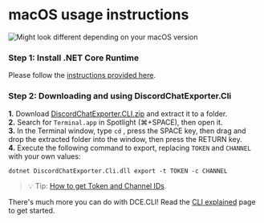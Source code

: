 # macOS usage instructions

![Might look different depending on your macOS version](https://i.imgur.com/gA8jFjJ.png)

### Step 1: Install .NET Core Runtime

Please follow the [instructions provided here](https://github.com/Tyrrrz/DiscordChatExporter/blob/master/.docs/Dotnet.md).

### Step 2: Downloading and using DiscordChatExporter.Cli

**1.** Download [DiscordChatExporter.CLI.zip](https://github.com/Tyrrrz/DiscordChatExporter/releases/latest) and extract it to a folder.<br/>
**2.** Search for `Terminal.app` in Spotlight (⌘+SPACE), then open it.<br/>
**3.** In the Terminal window, type `cd` , press the SPACE key, then drag and drop the extracted folder into the window, then press the RETURN key.<br/>
**4.** Execute the following command to export, replacing `TOKEN` and `CHANNEL` with your own values:

    dotnet DiscordChatExporter.Cli.dll export -t TOKEN -c CHANNEL

> 💡 Tip: [How to get Token and Channel IDs](https://github.com/Tyrrrz/DiscordChatExporter/blob/master/.docs/Token-and-IDs.md).

There's much more you can do with DCE.CLI! Read the [CLI explained](https://github.com/Tyrrrz/DiscordChatExporter/blob/master/.docs/Getting-started.md#dcecli-commands-) page to get started.
